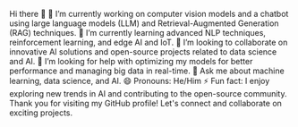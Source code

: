 Hi there 👋
🔭 I’m currently working on computer vision models and a chatbot using large language models (LLM) and Retrieval-Augmented Generation (RAG) techniques.
🌱 I’m currently learning advanced NLP techniques, reinforcement learning, and edge AI and IoT.
👯 I’m looking to collaborate on innovative AI solutions and open-source projects related to data science and AI.
🤔 I’m looking for help with optimizing my models for better performance and managing big data in real-time.
💬 Ask me about machine learning, data science, and AI.
😄 Pronouns: He/Him
⚡ Fun fact: I enjoy exploring new trends in AI and contributing to the open-source community.
Thank you for visiting my GitHub profile! Let's connect and collaborate on exciting projects.
